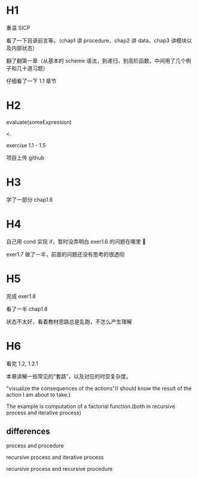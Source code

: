 # H1

重温 SICP

看了一下目录前言等。（chap1 讲 procedure、chap2 讲 data、chap3 讲模块以及内部状态）

翻了翻第一章（从基本的 scheme 语法，到递归，到高阶函数。中间用了几个例子和几十道习题）

仔细看了一下 1.1 章节

# H2

evaluate(someExpression)

<. <the result>

exercise 1.1 - 1.5

项目上传 github

# H3

学了一部分 chap1.6

# H4

自己用 cond 实现 if，暂时没弄明白 exer1.6 的问题在哪里 🧐

exer1.7 做了一半，前面的问题还没有思考的很透彻

# H5

完成 exer1.8

看了一半 chap1.8

状态不太好，看着教材思路总是乱跑，不怎么产生理解

# H6

看完 1.2, 1.2.1

本章讲解一些常见的“套路”，以及对应的时空复杂度。

"visualize the consequences of the actions"(I should know the result of the action I am about to take.)

The example is computation of a factorial function.(both in recursive process and iterative process)

## differences

process and procedure

recursive process and iterative process

recursive process and recursive procedure
